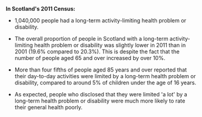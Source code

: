 **In Scotland's 2011 Census:**

* 1,040,000 people had a long-term activity-limiting health problem or disability.

* The overall proportion of people in Scotland with a long-term activity-limiting health problem or disability was slightly lower in 2011 than in 2001 (19.6% compared to 20.3%). This is despite the fact that the number of people aged 65 and over increased by over 10%.

* More than four fifths of people aged 85 years and over reported that their day-to-day activities were limited by a long-term health problem or disability, compared to around 5% of children under the age of 16 years.

* As expected, people who disclosed that they were limited 'a lot' by a long-term health problem or disability were much more likely to rate their general health poorly.
